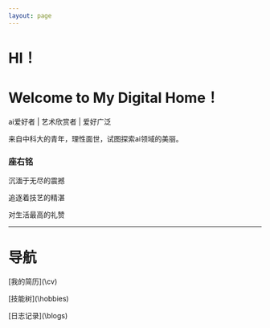 ```yaml
---
layout: page
---
```

# HI！

# Welcome to My Digital Home！

ai爱好者    |    艺术欣赏者    |     爱好广泛

来自中科大的青年，理性面世，试图探索ai领域的美丽。

### 座右铭

沉湎于无尽的震撼

追逐着技艺的精湛

对生活最高的礼赞


---

# 导航

[我的简历](\cv\)

[技能树](\hobbies\)

[日志记录](\blogs\)
